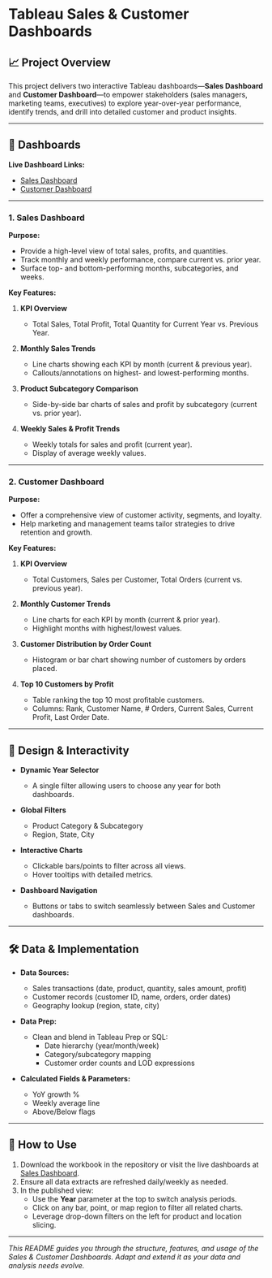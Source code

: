 # Tableau Sales & Customer Dashboards

## 📈 Project Overview  
This project delivers two interactive Tableau dashboards—**Sales Dashboard** and **Customer Dashboard**—to empower stakeholders (sales managers, marketing teams, executives) to explore year-over-year performance, identify trends, and drill into detailed customer and product insights.

---

## 🔎 Dashboards  

**Live Dashboard Links:**
- [Sales Dashboard](https://public.tableau.com/app/profile/ziheng.pan8201/viz/Book1_17482485600180/SalesDashboard)
- [Customer Dashboard](https://public.tableau.com/app/profile/ziheng.pan8201/viz/Book1_17482485600180/CustomerDashboard)

---

### 1. Sales Dashboard  
**Purpose:**  
- Provide a high-level view of total sales, profits, and quantities.  
- Track monthly and weekly performance, compare current vs. prior year.  
- Surface top- and bottom-performing months, subcategories, and weeks.

**Key Features:**  
1. **KPI Overview**  
   - Total Sales, Total Profit, Total Quantity for Current Year vs. Previous Year.  

2. **Monthly Sales Trends**  
   - Line charts showing each KPI by month (current & previous year).  
   - Callouts/annotations on highest- and lowest-performing months.  

3. **Product Subcategory Comparison**  
   - Side-by-side bar charts of sales and profit by subcategory (current vs. prior year).  

4. **Weekly Sales & Profit Trends**  
   - Weekly totals for sales and profit (current year).  
   - Display of average weekly values.  

---

### 2. Customer Dashboard  
**Purpose:**  
- Offer a comprehensive view of customer activity, segments, and loyalty.  
- Help marketing and management teams tailor strategies to drive retention and growth.

**Key Features:**  
1. **KPI Overview**  
   - Total Customers, Sales per Customer, Total Orders (current vs. previous year).  

2. **Monthly Customer Trends**  
   - Line charts for each KPI by month (current & prior year).  
   - Highlight months with highest/lowest values.  

3. **Customer Distribution by Order Count**  
   - Histogram or bar chart showing number of customers by orders placed.  

4. **Top 10 Customers by Profit**  
   - Table ranking the top 10 most profitable customers.  
   - Columns: Rank, Customer Name, # Orders, Current Sales, Current Profit, Last Order Date.  

---

## 🎨 Design & Interactivity  

- **Dynamic Year Selector**  
  - A single filter allowing users to choose any year for both dashboards.  

- **Global Filters**  
  - Product Category & Subcategory  
  - Region, State, City  

- **Interactive Charts**  
  - Clickable bars/points to filter across all views.  
  - Hover tooltips with detailed metrics.  

- **Dashboard Navigation**  
  - Buttons or tabs to switch seamlessly between Sales and Customer dashboards.  

---

## 🛠️ Data & Implementation  

- **Data Sources:**  
  - Sales transactions (date, product, quantity, sales amount, profit)  
  - Customer records (customer ID, name, orders, order dates)  
  - Geography lookup (region, state, city)  

- **Data Prep:**  
  - Clean and blend in Tableau Prep or SQL:  
    - Date hierarchy (year/month/week)  
    - Category/subcategory mapping  
    - Customer order counts and LOD expressions  

- **Calculated Fields & Parameters:**  
  - YoY growth %
  - Weekly average line  
  - Above/Below flags
  
---

## 🚀 How to Use  

1. Download the workbook in the repository or visit the live dashboards at [Sales Dashboard](https://public.tableau.com/app/profile/ziheng.pan8201/viz/Book1_17482485600180/SalesDashboard).
2. Ensure all data extracts are refreshed daily/weekly as needed.  
3. In the published view:  
   - Use the **Year** parameter at the top to switch analysis periods.  
   - Click on any bar, point, or map region to filter all related charts.  
   - Leverage drop-down filters on the left for product and location slicing.  

---

*This README guides you through the structure, features, and usage of the Sales & Customer Dashboards. Adapt and extend it as your data and analysis needs evolve.*  
